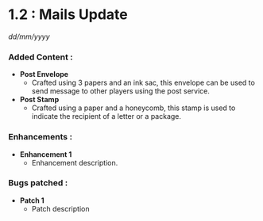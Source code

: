# 1.2 : Mails Update
*dd/mm/yyyy*

### Added Content :
- **Post Envelope**
   - Crafted using 3 papers and an ink sac, this envelope can be used to send message to other players using the post service.
- **Post Stamp**
    - Crafted using a paper and a honeycomb, this stamp is used to indicate the recipient of a letter or a package.

### Enhancements :
 - **Enhancement 1**
   - Enhancement description.
### Bugs patched :
- **Patch 1**
    - Patch description
